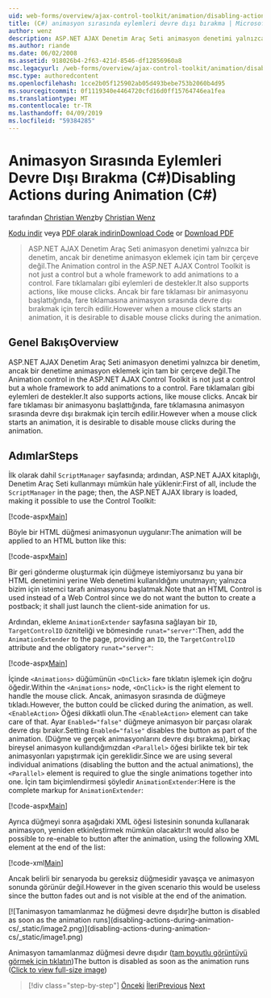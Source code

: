 ```yaml
---
uid: web-forms/overview/ajax-control-toolkit/animation/disabling-actions-during-animation-cs
title: (C#) animasyon sırasında eylemleri devre dışı bırakma | Microsoft Docs
author: wenz
description: ASP.NET AJAX Denetim Araç Seti animasyon denetimi yalnızca bir denetim, ancak bir denetime animasyon eklemek için tam bir çerçeve değil. Ayrıca, eylem destekler...
ms.author: riande
ms.date: 06/02/2008
ms.assetid: 918026b4-2f63-421d-8546-df12856960a8
msc.legacyurl: /web-forms/overview/ajax-control-toolkit/animation/disabling-actions-during-animation-cs
msc.type: authoredcontent
ms.openlocfilehash: 1cce2b05f125902ab05d493bebe753b2060b4d95
ms.sourcegitcommit: 0f1119340e4464720cfd16d0ff15764746ea1fea
ms.translationtype: MT
ms.contentlocale: tr-TR
ms.lasthandoff: 04/09/2019
ms.locfileid: "59384285"
---
```

# <a name="disabling-actions-during-animation-c"></a><span data-ttu-id="9625a-104">Animasyon Sırasında Eylemleri Devre Dışı Bırakma (C#)</span><span class="sxs-lookup"><span data-stu-id="9625a-104">Disabling Actions during Animation (C#)</span></span>

<span data-ttu-id="9625a-105">tarafından [Christian Wenz](https://github.com/wenz)</span><span class="sxs-lookup"><span data-stu-id="9625a-105">by [Christian Wenz](https://github.com/wenz)</span></span>

<span data-ttu-id="9625a-106">[Kodu indir](http://download.microsoft.com/download/f/9/a/f9a26acd-8df4-4484-8a18-199e4598f411/Animation7.cs.zip) veya [PDF olarak indirin](http://download.microsoft.com/download/6/7/1/6718d452-ff89-4d3f-a90e-c74ec2d636a3/animation7CS.pdf)</span><span class="sxs-lookup"><span data-stu-id="9625a-106">[Download Code](http://download.microsoft.com/download/f/9/a/f9a26acd-8df4-4484-8a18-199e4598f411/Animation7.cs.zip) or [Download PDF](http://download.microsoft.com/download/6/7/1/6718d452-ff89-4d3f-a90e-c74ec2d636a3/animation7CS.pdf)</span></span>

> <span data-ttu-id="9625a-107">ASP.NET AJAX Denetim Araç Seti animasyon denetimi yalnızca bir denetim, ancak bir denetime animasyon eklemek için tam bir çerçeve değil.</span><span class="sxs-lookup"><span data-stu-id="9625a-107">The Animation control in the ASP.NET AJAX Control Toolkit is not just a control but a whole framework to add animations to a control.</span></span> <span data-ttu-id="9625a-108">Fare tıklamaları gibi eylemleri de destekler.</span><span class="sxs-lookup"><span data-stu-id="9625a-108">It also supports actions, like mouse clicks.</span></span> <span data-ttu-id="9625a-109">Ancak bir fare tıklaması bir animasyonu başlattığında, fare tıklamasına animasyon sırasında devre dışı bırakmak için tercih edilir.</span><span class="sxs-lookup"><span data-stu-id="9625a-109">However when a mouse click starts an animation, it is desirable to disable mouse clicks during the animation.</span></span>


## <a name="overview"></a><span data-ttu-id="9625a-110">Genel Bakış</span><span class="sxs-lookup"><span data-stu-id="9625a-110">Overview</span></span>

<span data-ttu-id="9625a-111">ASP.NET AJAX Denetim Araç Seti animasyon denetimi yalnızca bir denetim, ancak bir denetime animasyon eklemek için tam bir çerçeve değil.</span><span class="sxs-lookup"><span data-stu-id="9625a-111">The Animation control in the ASP.NET AJAX Control Toolkit is not just a control but a whole framework to add animations to a control.</span></span> <span data-ttu-id="9625a-112">Fare tıklamaları gibi eylemleri de destekler.</span><span class="sxs-lookup"><span data-stu-id="9625a-112">It also supports actions, like mouse clicks.</span></span> <span data-ttu-id="9625a-113">Ancak bir fare tıklaması bir animasyonu başlattığında, fare tıklamasına animasyon sırasında devre dışı bırakmak için tercih edilir.</span><span class="sxs-lookup"><span data-stu-id="9625a-113">However when a mouse click starts an animation, it is desirable to disable mouse clicks during the animation.</span></span>

## <a name="steps"></a><span data-ttu-id="9625a-114">Adımlar</span><span class="sxs-lookup"><span data-stu-id="9625a-114">Steps</span></span>

<span data-ttu-id="9625a-115">İlk olarak dahil `ScriptManager` sayfasında; ardından, ASP.NET AJAX kitaplığı, Denetim Araç Seti kullanmayı mümkün hale yüklenir:</span><span class="sxs-lookup"><span data-stu-id="9625a-115">First of all, include the `ScriptManager` in the page; then, the ASP.NET AJAX library is loaded, making it possible to use the Control Toolkit:</span></span>

[!code-aspx[Main](disabling-actions-during-animation-cs/samples/sample1.aspx)]

<span data-ttu-id="9625a-116">Böyle bir HTML düğmesi animasyonun uygulanır:</span><span class="sxs-lookup"><span data-stu-id="9625a-116">The animation will be applied to an HTML button like this:</span></span>

[!code-aspx[Main](disabling-actions-during-animation-cs/samples/sample2.aspx)]

<span data-ttu-id="9625a-117">Bir geri gönderme oluşturmak için düğmeye istemiyorsanız bu yana bir HTML denetimini yerine Web denetimi kullanıldığını unutmayın; yalnızca bizim için istemci tarafı animasyonu başlatmak.</span><span class="sxs-lookup"><span data-stu-id="9625a-117">Note that an HTML Control is used instead of a Web Control since we do not want the button to create a postback; it shall just launch the client-side animation for us.</span></span>

<span data-ttu-id="9625a-118">Ardından, ekleme `AnimationExtender` sayfasına sağlayan bir `ID`, `TargetControlID` özniteliği ve bömesinde `runat="server"`:</span><span class="sxs-lookup"><span data-stu-id="9625a-118">Then, add the `AnimationExtender` to the page, providing an `ID`, the `TargetControlID` attribute and the obligatory `runat="server"`:</span></span>

[!code-aspx[Main](disabling-actions-during-animation-cs/samples/sample3.aspx)]

<span data-ttu-id="9625a-119">İçinde `<Animations>` düğümünün `<OnClick>` fare tıklatın işlemek için doğru öğedir.</span><span class="sxs-lookup"><span data-stu-id="9625a-119">Within the `<Animations>` node, `<OnClick>` is the right element to handle the mouse click.</span></span> <span data-ttu-id="9625a-120">Ancak, animasyon sırasında de düğmeye tıkladı.</span><span class="sxs-lookup"><span data-stu-id="9625a-120">However, the button could be clicked during the animation, as well.</span></span> <span data-ttu-id="9625a-121">`<EnableAction>` Öğesi dikkatli olun.</span><span class="sxs-lookup"><span data-stu-id="9625a-121">The `<EnableAction>` element can take care of that.</span></span> <span data-ttu-id="9625a-122">Ayar `Enabled="false"` düğmeye animasyon bir parçası olarak devre dışı bırakır.</span><span class="sxs-lookup"><span data-stu-id="9625a-122">Setting `Enabled="false"` disables the button as part of the animation.</span></span> <span data-ttu-id="9625a-123">(Düğme ve gerçek animasyonlarını devre dışı bırakma), birkaç bireysel animasyon kullandığımızdan `<Parallel>` öğesi birlikte tek bir tek animasyonları yapıştırmak için gereklidir.</span><span class="sxs-lookup"><span data-stu-id="9625a-123">Since we are using several individual animations (disabling the button and the actual animations), the `<Parallel>` element is required to glue the single animations together into one.</span></span> <span data-ttu-id="9625a-124">İçin tam biçimlendirmesi şöyledir `AnimationExtender`:</span><span class="sxs-lookup"><span data-stu-id="9625a-124">Here is the complete markup for `AnimationExtender`:</span></span>

[!code-aspx[Main](disabling-actions-during-animation-cs/samples/sample4.aspx)]

<span data-ttu-id="9625a-125">Ayrıca düğmeyi sonra aşağıdaki XML öğesi listesinin sonunda kullanarak animasyon, yeniden etkinleştirmek mümkün olacaktır:</span><span class="sxs-lookup"><span data-stu-id="9625a-125">It would also be possible to re-enable to button after the animation, using the following XML element at the end of the list:</span></span>

[!code-xml[Main](disabling-actions-during-animation-cs/samples/sample5.xml)]

<span data-ttu-id="9625a-126">Ancak belirli bir senaryoda bu gereksiz düğmesidir yavaşça ve animasyon sonunda görünür değil.</span><span class="sxs-lookup"><span data-stu-id="9625a-126">However in the given scenario this would be useless since the button fades out and is not visible at the end of the animation.</span></span>


[![T<span data-ttu-id="9625a-127">animasyon tamamlanmaz he düğmesi devre dışıdır]</span><span class="sxs-lookup"><span data-stu-id="9625a-127">he button is disabled as soon as the animation runs]</span></span>(disabling-actions-during-animation-cs/_static/image2.png)](disabling-actions-during-animation-cs/_static/image1.png)

<span data-ttu-id="9625a-128">Animasyon tamamlanmaz düğmesi devre dışıdır ([tam boyutlu görüntüyü görmek için tıklatın](disabling-actions-during-animation-cs/_static/image3.png))</span><span class="sxs-lookup"><span data-stu-id="9625a-128">The button is disabled as soon as the animation runs ([Click to view full-size image](disabling-actions-during-animation-cs/_static/image3.png))</span></span>

> [!div class="step-by-step"]
> <span data-ttu-id="9625a-129">[Önceki](animating-in-response-to-user-interaction-cs.md)
> [İleri](triggering-an-animation-in-another-control-cs.md)</span><span class="sxs-lookup"><span data-stu-id="9625a-129">[Previous](animating-in-response-to-user-interaction-cs.md)
[Next](triggering-an-animation-in-another-control-cs.md)</span></span>
